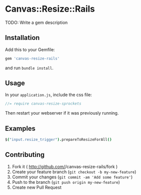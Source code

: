 # Canvas::Resize::Rails

TODO: Write a gem description

## Installation

Add this to your Gemfile:

```ruby
gem 'canvas-resize-rails'
```

and run `bundle install`.

## Usage

In your `application.js`, include the css file:

```javascript
//= require canvas-resize-sprockets
```

Then restart your webserver if it was previously running.

## Examples
```coffee
$("input.resize_trigger").prepareToResizeForAll()
```


## Contributing

1. Fork it ( http://github.com/<my-github-username>/canvas-resize-rails/fork )
2. Create your feature branch (`git checkout -b my-new-feature`)
3. Commit your changes (`git commit -am 'Add some feature'`)
4. Push to the branch (`git push origin my-new-feature`)
5. Create new Pull Request
